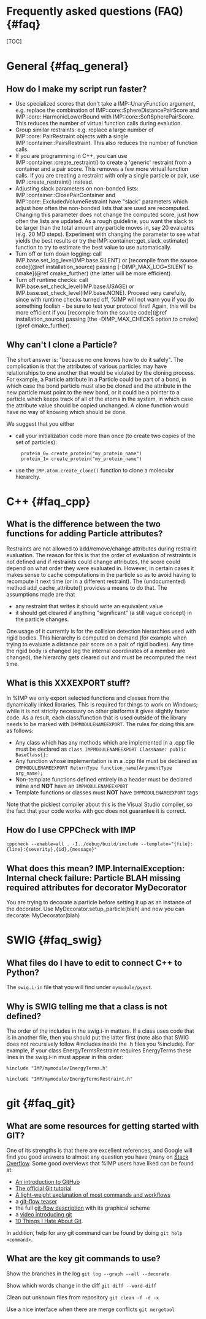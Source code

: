Frequently asked questions (FAQ) {#faq}
================================

[TOC]

# General {#faq_general}

## How do I make my script run faster?
* Use specialized scores that don't take a IMP::UnaryFunction argument, e.g.
  replace the combination of IMP::core::SphereDistancePairScore and
  IMP::core::HarmonicLowerBound with IMP::core::SoftSpherePairScore.
  This reduces the number of virtual function calls during evalution.
* Group similar restraints: e.g. replace a large number of
  IMP::core::PairRestraint objects with a single
  IMP::container::PairsRestraint. This also reduces the number of
  function calls.
* If you are programming in C++, you can use IMP::container::create_restraint()
  to create a 'generic' restraint from a container and a pair score. This
  removes a few more virtual function calls. If you are creating a restraint
  with only a single particle or pair, use IMP::create_restraint() instead.
* Adjusting slack parameters on non-bonded lists: IMP::container::ClosePairContainer and IMP::core::ExcludedVolumeRestraint have "slack" parameters which adjust how often the non-bonded lists that are used are recomputed. Changing this parameter does not change the computed score, just how often the lists are updated. As a rough guideline, you want the slack to be larger than the total amount any particle moves in, say 20 evaluates (e.g. 20 MD steps). Experiment with changing the parameter to see what yields the  best results or try the IMP::container::get_slack_estimate() function to try to estimate the best value to use automatically.
* Turn off or turn down logging: call IMP.base.set_log_level(IMP.base.SILENT)
  or [recompile from the source code](@ref installation_source) passing
  [-DIMP_MAX_LOG=SILENT to cmake](@ref cmake_further) (the latter will be
  more efficient).
* Turn off runtime checks: call IMP.base.set_check_level(IMP.base.USAGE) or
  IMP.base.set_check_level(IMP.base.NONE). Proceed very carefully, since with
  runtime checks turned off, %IMP will not warn you if you do something
  foolish - be sure to test your protocol first! Again, this will be more
  efficient if you
  [recompile from the source code](@ref installation_source) passing
  [the -DIMP_MAX_CHECKS option to cmake](@ref cmake_further).

## Why can't I clone a Particle?
The short answer is: "because no one knows how to do it safely". The complication is that the attributes of various particles may have relationships to one another that would be violated by the cloning process. For example, a Particle attribute in a Particle could be part of a bond, in which case the bond particle must also be cloned and the attribute in the new particle must point to the new bond, or it could be a pointer to a particle which keeps track of all of the atoms in the system, in which case the attribute value should be copied unchanged. A clone function would have no way of knowing which should be done.

We suggest that you either
* call your initialization code more than once (to create two copies of the set of particles):

        protein_0= create_protein("my_protein_name")
        protein_1= create_protein("my_protein_name")

* use the `IMP.atom.create_clone()` function to clone a molecular hierarchy.

# C++ {#faq_cpp}

## What is the difference between the two functions for adding Particle attributes?

Restraints are not allowed to add/remove/change attributes during restraint evaluation. The reason for this is that the order of evaluation of restraints is not defined and if restraints could change attributes, the score could depend on what order they were evaluated in. However, in certain cases it makes sense to cache computations in the particle so as to avoid having to recompute it next time (or in a different restraint). The (undocumented) method add_cache_attribute() provides a means to do that. The assumptions made are that
- any restraint that writes it should write an equivalent value
- it should get cleared if anything "significant" (a still vague concept) in the particle changes.

One usage of it currently is for the collision detection hierarchies used with rigid bodies. This hierarchy is computed on demand (for example when trying to evaluate a distance pair score on a pair of rigid bodies). Any time the rigid body is changed (eg the internal coordinates of a member are changed), the hierarchy gets cleared out and must be recomputed the next time.

## What is this XXXEXPORT stuff?
In %IMP we only export selected functions and classes from the dynamically linked libraries. This is required for things to work on Windows; while it is not strictly necessary on other platforms it gives slightly faster code. As a result, each class/function that is used outside of the library needs to be marked with `IMPMODULENAMEEXPORT`. The rules for doing this are as follows:

* Any class which has any methods which are implemented in a .cpp file must be declared as
   `class IMPMODULENAMEEXPORT ClassName: public BaseClass{};`
* Any function whose implementation is in a .cpp file must be declared as
   `IMPMODULENAMEEXPORT ReturnType function_name(ArgumentType arg_name);`
* Non-template functions defined entirely in a header must be declared inline and **NOT** have an `IMPMODULENAMEEXPORT`
* Template functions or classes must **NOT** have `IMPMODULENAMEEXPORT` tags

Note that the pickiest compiler about this is the Visual Studio compiler, so the fact that your code works with gcc does not guarantee it is correct.

## How do I use CPPCheck with IMP

`cppcheck --enable=all . -I../debug/build/include --template="{file}:{line}:{severity},{id},{message}"`

## What does this mean? IMP.InternalException: Internal check failure: Particle BLAH missing required attributes for decorator MyDecorator

You are trying to decorate a particle before setting it up as an instance of the decorator. Use MyDecorator.setup_particle(blah)
and now you can decorate:
MyDecorator(blah)

# SWIG {#faq_swig}

## What files do I have to edit to connect C++ to Python?

The `swig.i-in` file that you will find under `mymodule/pyext`.

## Why is SWIG telling me that a class is not defined?

The order of the includes in the swig.i-in matters. If a class uses code that is in another file, then you should put the latter first (note also that SWIG does not recursively follow #includes inside the .h files you %include). For example, if your class EnergyTermsRestraint requires EnergyTerms these lines in the swig.i-in must appear in this order:

`%include "IMP/mymodule/EnergyTerms.h"`

`%include "IMP/mymodule/EnergyTermsRestraint.h"`

# git {#faq_git}

## What are some resources for getting started with GIT?
One of its strengths is that there are excellent references, and Google will find you good answers to almost any question you have (many on [Stack Overflow](http://www.stackoverflow.com). Some good overviews that %IMP users have liked can be found at:
* [An introduction to GitHub](http://kbroman.github.io/github_tutorial)
* [The official Git tutorial](http://git-scm.com/book/en/Getting-Started)
* [A light-weight explanation of most commands and workflows](http://www.atlassian.com/git/)
* a [git-flow teaser](http://jeffkreeftmeijer.com/2010/why-arent-you-using-git-flow/)
* the full [git-flow description](http://nvie.com/posts/a-successful-git-branching-model/) with its graphical scheme
* a [video introducing git](http://www.youtube.com/watch?v=7N6VBtkCHSQ)
* [10 Things I Hate About Git](http://steveko.wordpress.com/2012/02/24/10-things-i-hate-about-git/).

In addition, help for any git command can be found by doing `git help <command>`.

## What are the key git commands to use?

Show the branches in the log
`git log --graph --all --decorate`

Show which words change in the diff
`git diff --word-diff`  

Clean out unknown files from repository
`git clean -f -d -x`

Use a nice interface when there are merge conflicts
`git mergetool`
